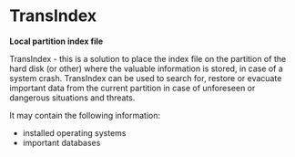 # TransIndex
<b>Local partition index file</b>

TransIndex - this is a solution to place the index file on the partition of the hard disk (or other) where the valuable information is stored, in case of a system crash. TransIndex can be used to search for, restore or evacuate important data from the current partition in case of unforeseen or dangerous situations and threats.

It may contain the following information:
- installed operating systems
- important databases

